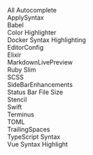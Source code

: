 All Autocomplete  
ApplySyntax  
Babel  
Color Highlighter  
Docker Syntax Highlighting  
EditorConfig  
Elixir  
MarkdownLivePreview  
Ruby Slim  
SCSS  
SideBarEnhancements  
Status Bar File Size  
Stencil  
Swift  
Terminus  
TOML  
TrailingSpaces  
TypeScript Syntax  
Vue Syntax Highlight  
